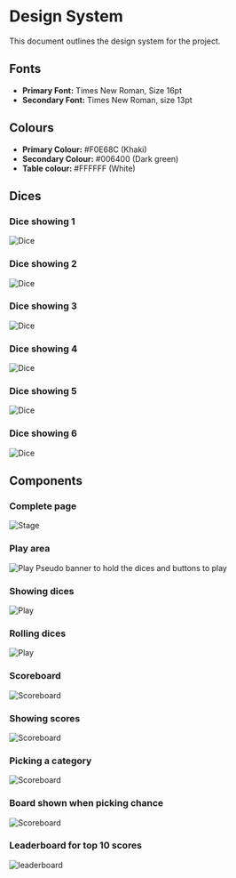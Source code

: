 # Design System
This document outlines the design system for the project.
## Fonts
- **Primary Font:** Times New Roman, Size 16pt
- **Secondary Font:** Times New Roman, size 13pt
## Colours
- **Primary Colour:** #F0E68C (Khaki)
- **Secondary Colour:** #006400 (Dark green)
- **Table colour:** #FFFFFF (White)

## Dices

### Dice showing 1
![Dice](/docs/design_system/dice1.png)

### Dice showing 2
![Dice](/docs/design_system/dice2.png)

### Dice showing 3
![Dice](/docs/design_system/dice3.png)

### Dice showing 4
![Dice](/docs/design_system/dice4.png)

### Dice showing 5
![Dice](/docs/design_system/dice5.png)

### Dice showing 6
![Dice](/docs/design_system/dice6.png)

## Components

### Complete page
![Stage](/docs/design_system/design_stage.png)

### Play area
![Play](/docs/design_system/design_play.png)
Pseudo banner to hold the dices and buttons to play

### Showing dices
![Play](/docs/design_system/design_dices.png)

### Rolling dices
![Play](/docs/design_system/design_rolling.png)

### Scoreboard
![Scoreboard](/docs/design_system/design_scoreboard.png)

### Showing scores
![Scoreboard](/docs/design_system/design_scoring.png)

### Picking a category
![Scoreboard](/docs/design_system/design_combination.png)

### Board shown when picking chance
![Scoreboard](/docs/design_system/chanceboard.png)

### Leaderboard for top 10 scores
![leaderboard](/docs/design_system/leaderboard.png)
